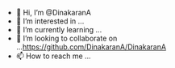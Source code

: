 - 👋 Hi, I’m @DinakaranA
- 👀 I’m interested in ...
- 🌱 I’m currently learning ...
- 💞️ I’m looking to collaborate on ...https://github.com/DinakaranA/DinakaranA
- 📫 How to reach me ...

<!---
DinakaranA/DinakaranA is a ✨ special ✨ repository because its `README.md` (this file) appears on your GitHub profile.
You can click the Preview link to take a look at your changes.
afsd
--->
